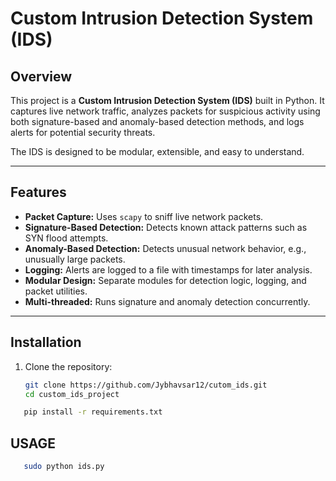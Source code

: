# Custom Intrusion Detection System (IDS)

## Overview

This project is a **Custom Intrusion Detection System (IDS)** built in Python. It captures live network traffic, analyzes packets for suspicious activity using both signature-based and anomaly-based detection methods, and logs alerts for potential security threats.

The IDS is designed to be modular, extensible, and easy to understand.

---

## Features

- **Packet Capture:** Uses `scapy` to sniff live network packets.
- **Signature-Based Detection:** Detects known attack patterns such as SYN flood attempts.
- **Anomaly-Based Detection:** Detects unusual network behavior, e.g., unusually large packets.
- **Logging:** Alerts are logged to a file with timestamps for later analysis.
- **Modular Design:** Separate modules for detection logic, logging, and packet utilities.
- **Multi-threaded:** Runs signature and anomaly detection concurrently.

---


## Installation

1. Clone the repository:

   ```bash
   git clone https://github.com/Jybhavsar12/cutom_ids.git
   cd custom_ids_project

```bash
   pip install -r requirements.txt
```
## USAGE
```bash
   sudo python ids.py

